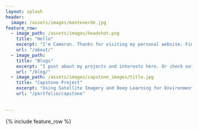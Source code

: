 ```yaml
---
layout: splash
header:
  image: /assets/images/monteverde.jpg
feature_row:
  - image_path: /assets/images/headshot.png
    title: "Hello"
    excerpt: "I'm Cameron. Thanks for visiting my personal website. Find out me about me..."
    url: "/about/"
  - image_path: 
    title: "Blogs"
    excerpt: "I post about my projects and interests here. Or check out my blog on [medium.](https://medium.com/@cambostein)"
    url: "/blog/"
  - image_path: /assets/images/capstone_images/title.jpg
    title: "Capstone Project"
    excerpt: "Using Satellite Imagery and Deep Learning for Environmental Conservation."
    url: "/portfolio/capstone"
  
        
---
```


{% include feature_row %}
